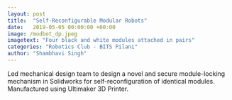 ```yaml
---
layout: post
title:  "Self-Reconfigurable Modular Robots"
date:   2019-05-05 00:00:00 +00:00
image: /modbot_dp.jpeg
imagetext: "Four black and white modules attached in pairs"
categories: "Robotics Club - BITS Pilani"
author: "Shambhavi Singh"
---
```

Led mechanical design team to design a novel and secure module-locking mechanism in Solidworks for self-reconfiguration of identical modules. Manufactured using Ultimaker 3D Printer.